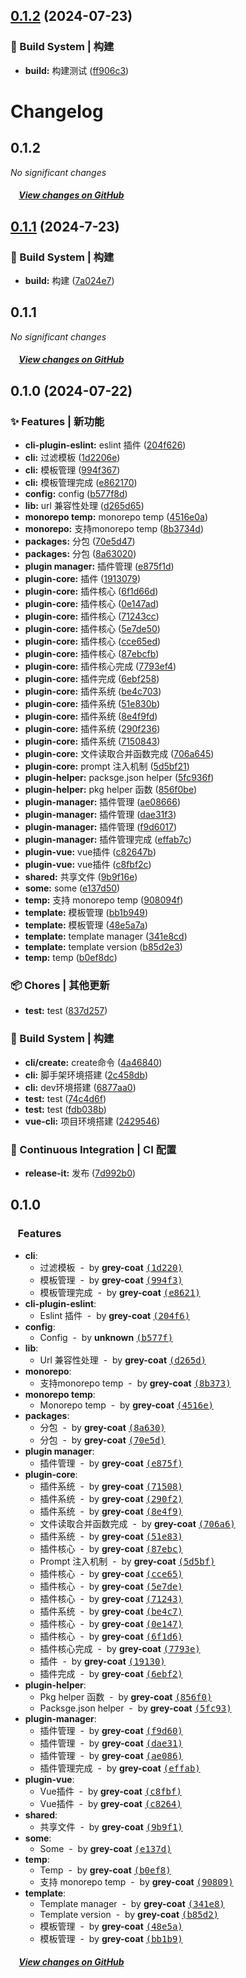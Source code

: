 

## [0.1.2](https://github.com/Devil-Training-Camp/ldk-cli/compare/0.1.1...0.1.2) (2024-07-23)


### 👷‍ Build System | 构建

* **build:** 构建测试 ([ff906c3](https://github.com/Devil-Training-Camp/ldk-cli/commit/ff906c352d3fa8b4617195f9dbdc0f72d6904f7f))

# Changelog

## 0.1.2

*No significant changes*

##### &nbsp;&nbsp;&nbsp;&nbsp;[View changes on GitHub](https://github.com/Devil-Training-Camp/ldk-cli/compare/0.1.1...dev)

## [0.1.1](https://github.com/Devil-Training-Camp/ldk-cli/compare/0.1.0...0.1.1) (2024-7-23)


### 👷‍ Build System | 构建

* **build:** 构建 ([7a024e7](https://github.com/Devil-Training-Camp/ldk-cli/commit/7a024e783b7430870a6b9fafa37e85a97b6285e0))



## 0.1.1

*No significant changes*

##### &nbsp;&nbsp;&nbsp;&nbsp;[View changes on GitHub](https://github.com/Devil-Training-Camp/ldk-cli/compare/0.1.0...dev)

## 0.1.0 (2024-07-22)


### ✨ Features | 新功能

* **cli-plugin-eslint:** eslint 插件 ([204f626](https://github.com/Devil-Training-Camp/ldk-cli/commit/204f6267ffca11c906776f0311dd9d8fb190556b))
* **cli:** 过滤模板 ([1d2206e](https://github.com/Devil-Training-Camp/ldk-cli/commit/1d2206efac1c7515b9747170da8600f33c14b743))
* **cli:** 模板管理 ([994f367](https://github.com/Devil-Training-Camp/ldk-cli/commit/994f367b6e5bcf6376ac22d302c80973b3a514a7))
* **cli:** 模板管理完成 ([e862170](https://github.com/Devil-Training-Camp/ldk-cli/commit/e86217007f13503894a830a0b2690ab51a7a7d53))
* **config:** config ([b577f8d](https://github.com/Devil-Training-Camp/ldk-cli/commit/b577f8d8273ef40c769d230a76d160a5b6185e94))
* **lib:** url 兼容性处理 ([d265d65](https://github.com/Devil-Training-Camp/ldk-cli/commit/d265d654256ab010a14a1c6f36154222c15f50d2))
* **monorepo temp:** monorepo temp ([4516e0a](https://github.com/Devil-Training-Camp/ldk-cli/commit/4516e0a2dc2345d78f302a156a44dde987f7b7d2))
* **monorepo:** 支持monorepo temp ([8b3734d](https://github.com/Devil-Training-Camp/ldk-cli/commit/8b3734d7f7aedef356dde0ff2fc76b95acfe292d))
* **packages:** 分包 ([70e5d47](https://github.com/Devil-Training-Camp/ldk-cli/commit/70e5d4702470a0ae1558ff08a7ee9a4f91a996eb))
* **packages:** 分包 ([8a63020](https://github.com/Devil-Training-Camp/ldk-cli/commit/8a630207eee4ded078c17a7854cf6dd89d5de774))
* **plugin manager:** 插件管理 ([e875f1d](https://github.com/Devil-Training-Camp/ldk-cli/commit/e875f1dd7c47d362d0b668cd7221b18103dff32b))
* **plugin-core:** 插件 ([1913079](https://github.com/Devil-Training-Camp/ldk-cli/commit/1913079a1dc4a21929b6904a90645bd322242d14))
* **plugin-core:** 插件核心 ([6f1d66d](https://github.com/Devil-Training-Camp/ldk-cli/commit/6f1d66d5c38df2dc06e6cfc16d8d939f02c1298e))
* **plugin-core:** 插件核心 ([0e147ad](https://github.com/Devil-Training-Camp/ldk-cli/commit/0e147ad4b254e670557a1144b9dced18dddf84a6))
* **plugin-core:** 插件核心 ([71243cc](https://github.com/Devil-Training-Camp/ldk-cli/commit/71243ccaf13d6ec8b3fdfbe42f1ef8963614291e))
* **plugin-core:** 插件核心 ([5e7de50](https://github.com/Devil-Training-Camp/ldk-cli/commit/5e7de50b884066d7f6b29e9ab8c171d714fd87ea))
* **plugin-core:** 插件核心 ([cce65ed](https://github.com/Devil-Training-Camp/ldk-cli/commit/cce65ed94bd77595586be9f5f1da3b05214cd410))
* **plugin-core:** 插件核心 ([87ebcfb](https://github.com/Devil-Training-Camp/ldk-cli/commit/87ebcfb4ba76a5a696c4d1697192adb0f5776da6))
* **plugin-core:** 插件核心完成 ([7793ef4](https://github.com/Devil-Training-Camp/ldk-cli/commit/7793ef4e90d70097644db9c7b1b783bcd897a191))
* **plugin-core:** 插件完成 ([6ebf258](https://github.com/Devil-Training-Camp/ldk-cli/commit/6ebf25876ea8b896a3f7f786e6c3535650ea5ce7))
* **plugin-core:** 插件系统 ([be4c703](https://github.com/Devil-Training-Camp/ldk-cli/commit/be4c703cd81847b6046a8ba7c61f2a509a097e31))
* **plugin-core:** 插件系统 ([51e830b](https://github.com/Devil-Training-Camp/ldk-cli/commit/51e830b9b706d17357d473235c2e2a4f1ad25b3a))
* **plugin-core:** 插件系统 ([8e4f9fd](https://github.com/Devil-Training-Camp/ldk-cli/commit/8e4f9fd927c50a8a9bf67bf6432120e3ec16403c))
* **plugin-core:** 插件系统 ([290f236](https://github.com/Devil-Training-Camp/ldk-cli/commit/290f23620f875d60c3154736762bfe87fb2ad40c))
* **plugin-core:** 插件系统 ([7150843](https://github.com/Devil-Training-Camp/ldk-cli/commit/715084331609d82484b8565d0003ebd79dfce530))
* **plugin-core:** 文件读取合并函数完成 ([706a645](https://github.com/Devil-Training-Camp/ldk-cli/commit/706a645caf769df55bbe010e1334c8a8e6e17239))
* **plugin-core:** prompt 注入机制 ([5d5bf21](https://github.com/Devil-Training-Camp/ldk-cli/commit/5d5bf21d08f4513dc5b821cbe0a81f5773fb4e24))
* **plugin-helper:** packsge.json helper ([5fc936f](https://github.com/Devil-Training-Camp/ldk-cli/commit/5fc936f48e1e91398d216d82dccacce9c8c9eb45))
* **plugin-helper:** pkg helper 函数 ([856f0be](https://github.com/Devil-Training-Camp/ldk-cli/commit/856f0beec019ff45a429e69d203d9725db74dfb0))
* **plugin-manager:** 插件管理 ([ae08666](https://github.com/Devil-Training-Camp/ldk-cli/commit/ae08666c06a21cb5406abcc325f748b54f1776bf))
* **plugin-manager:** 插件管理 ([dae31f3](https://github.com/Devil-Training-Camp/ldk-cli/commit/dae31f35cfb491e1283786de16380c550c37c3c4))
* **plugin-manager:** 插件管理 ([f9d6017](https://github.com/Devil-Training-Camp/ldk-cli/commit/f9d60174d59de4c2afae073163c2de14c9d98e77))
* **plugin-manager:** 插件管理完成 ([effab7c](https://github.com/Devil-Training-Camp/ldk-cli/commit/effab7caba76e9ac8588c5decabdd6bcbd384b23))
* **plugin-vue:** vue插件 ([c82647b](https://github.com/Devil-Training-Camp/ldk-cli/commit/c82647bb1afa9bf84b86157188eb8ea1c7f50ab1))
* **plugin-vue:** vue插件 ([c8fbf2c](https://github.com/Devil-Training-Camp/ldk-cli/commit/c8fbf2cc8bb7006f409a77db6cf4d8cb871a9d18))
* **shared:** 共享文件 ([9b9f16e](https://github.com/Devil-Training-Camp/ldk-cli/commit/9b9f16eaebbf7daee956898d3d57cbdb60fa0706))
* **some:** some ([e137d50](https://github.com/Devil-Training-Camp/ldk-cli/commit/e137d5004905b30bf6201b192f1222d6c9b4aefb))
* **temp:** 支持 monorepo temp ([908094f](https://github.com/Devil-Training-Camp/ldk-cli/commit/908094f803a3360714a5f6ae127c13d8b4f0e086))
* **template:** 模板管理 ([bb1b949](https://github.com/Devil-Training-Camp/ldk-cli/commit/bb1b949d37ceb6e469dffa8c7325d3f628085b26))
* **template:** 模板管理 ([48e5a7a](https://github.com/Devil-Training-Camp/ldk-cli/commit/48e5a7a9951900d53b5f994c2d67cb44f082e1d2))
* **template:** template manager ([341e8cd](https://github.com/Devil-Training-Camp/ldk-cli/commit/341e8cd27a54d7d122c13a2a79137c27b2fa2288))
* **template:** template version ([b85d2e3](https://github.com/Devil-Training-Camp/ldk-cli/commit/b85d2e320b22e3b0d6465495d3b6fcc759024002))
* **temp:** temp ([b0ef8dc](https://github.com/Devil-Training-Camp/ldk-cli/commit/b0ef8dc3fc0e968ee4ffa5911785a95215688a3a))


### 📦 Chores | 其他更新

* **test:** test ([837d257](https://github.com/Devil-Training-Camp/ldk-cli/commit/837d2571b0b0c7e55f5a2cf40c1db177594e189d))


### 👷‍ Build System | 构建

* **cli/create:** create命令 ([4a46840](https://github.com/Devil-Training-Camp/ldk-cli/commit/4a468404c9d54ef78429019b38607616e87c745a))
* **cli:** 脚手架环境搭建 ([2c458db](https://github.com/Devil-Training-Camp/ldk-cli/commit/2c458db6506b19143bcdeb10d347baa74a9331d9))
* **cli:** dev环境搭建 ([6877aa0](https://github.com/Devil-Training-Camp/ldk-cli/commit/6877aa010b4b1a34048c80b29ca04519d2e1ec9e))
* **test:** test ([74c4d6f](https://github.com/Devil-Training-Camp/ldk-cli/commit/74c4d6f6bfb0b79382060674bc4bab64d17a014c))
* **test:** test ([fdb038b](https://github.com/Devil-Training-Camp/ldk-cli/commit/fdb038bab426566840b0b3de439f050eade9df43))
* **vue-cli:** 项目环境搭建 ([2429546](https://github.com/Devil-Training-Camp/ldk-cli/commit/2429546ec83050ce2a8990cd3733cd3758155f58))


### 🔧 Continuous Integration | CI 配置

* **release-it:** 发布 ([7d992b0](https://github.com/Devil-Training-Camp/ldk-cli/commit/7d992b0c15afae793b93b37b5e615ce491e0ebf4))



## 0.1.0

### &nbsp;&nbsp;&nbsp;Features

- **cli**:
  - 过滤模板 &nbsp;-&nbsp; by **grey-coat** [<samp>(1d220)</samp>](https://github.com/Devil-Training-Camp/ldk-cli/commit/1d2206e)
  - 模板管理 &nbsp;-&nbsp; by **grey-coat** [<samp>(994f3)</samp>](https://github.com/Devil-Training-Camp/ldk-cli/commit/994f367)
  - 模板管理完成 &nbsp;-&nbsp; by **grey-coat** [<samp>(e8621)</samp>](https://github.com/Devil-Training-Camp/ldk-cli/commit/e862170)
- **cli-plugin-eslint**:
  - Eslint 插件 &nbsp;-&nbsp; by **grey-coat** [<samp>(204f6)</samp>](https://github.com/Devil-Training-Camp/ldk-cli/commit/204f626)
- **config**:
  - Config &nbsp;-&nbsp; by **unknown** [<samp>(b577f)</samp>](https://github.com/Devil-Training-Camp/ldk-cli/commit/b577f8d)
- **lib**:
  - Url 兼容性处理 &nbsp;-&nbsp; by **grey-coat** [<samp>(d265d)</samp>](https://github.com/Devil-Training-Camp/ldk-cli/commit/d265d65)
- **monorepo**:
  - 支持monorepo temp &nbsp;-&nbsp; by **grey-coat** [<samp>(8b373)</samp>](https://github.com/Devil-Training-Camp/ldk-cli/commit/8b3734d)
- **monorepo temp**:
  - Monorepo temp &nbsp;-&nbsp; by **grey-coat** [<samp>(4516e)</samp>](https://github.com/Devil-Training-Camp/ldk-cli/commit/4516e0a)
- **packages**:
  - 分包 &nbsp;-&nbsp; by **grey-coat** [<samp>(8a630)</samp>](https://github.com/Devil-Training-Camp/ldk-cli/commit/8a63020)
  - 分包 &nbsp;-&nbsp; by **grey-coat** [<samp>(70e5d)</samp>](https://github.com/Devil-Training-Camp/ldk-cli/commit/70e5d47)
- **plugin manager**:
  - 插件管理 &nbsp;-&nbsp; by **grey-coat** [<samp>(e875f)</samp>](https://github.com/Devil-Training-Camp/ldk-cli/commit/e875f1d)
- **plugin-core**:
  - 插件系统 &nbsp;-&nbsp; by **grey-coat** [<samp>(71508)</samp>](https://github.com/Devil-Training-Camp/ldk-cli/commit/7150843)
  - 插件系统 &nbsp;-&nbsp; by **grey-coat** [<samp>(290f2)</samp>](https://github.com/Devil-Training-Camp/ldk-cli/commit/290f236)
  - 插件系统 &nbsp;-&nbsp; by **grey-coat** [<samp>(8e4f9)</samp>](https://github.com/Devil-Training-Camp/ldk-cli/commit/8e4f9fd)
  - 文件读取合并函数完成 &nbsp;-&nbsp; by **grey-coat** [<samp>(706a6)</samp>](https://github.com/Devil-Training-Camp/ldk-cli/commit/706a645)
  - 插件系统 &nbsp;-&nbsp; by **grey-coat** [<samp>(51e83)</samp>](https://github.com/Devil-Training-Camp/ldk-cli/commit/51e830b)
  - 插件核心 &nbsp;-&nbsp; by **grey-coat** [<samp>(87ebc)</samp>](https://github.com/Devil-Training-Camp/ldk-cli/commit/87ebcfb)
  - Prompt 注入机制 &nbsp;-&nbsp; by **grey-coat** [<samp>(5d5bf)</samp>](https://github.com/Devil-Training-Camp/ldk-cli/commit/5d5bf21)
  - 插件核心 &nbsp;-&nbsp; by **grey-coat** [<samp>(cce65)</samp>](https://github.com/Devil-Training-Camp/ldk-cli/commit/cce65ed)
  - 插件核心 &nbsp;-&nbsp; by **grey-coat** [<samp>(5e7de)</samp>](https://github.com/Devil-Training-Camp/ldk-cli/commit/5e7de50)
  - 插件核心 &nbsp;-&nbsp; by **grey-coat** [<samp>(71243)</samp>](https://github.com/Devil-Training-Camp/ldk-cli/commit/71243cc)
  - 插件系统 &nbsp;-&nbsp; by **grey-coat** [<samp>(be4c7)</samp>](https://github.com/Devil-Training-Camp/ldk-cli/commit/be4c703)
  - 插件核心 &nbsp;-&nbsp; by **grey-coat** [<samp>(0e147)</samp>](https://github.com/Devil-Training-Camp/ldk-cli/commit/0e147ad)
  - 插件核心 &nbsp;-&nbsp; by **grey-coat** [<samp>(6f1d6)</samp>](https://github.com/Devil-Training-Camp/ldk-cli/commit/6f1d66d)
  - 插件核心完成 &nbsp;-&nbsp; by **grey-coat** [<samp>(7793e)</samp>](https://github.com/Devil-Training-Camp/ldk-cli/commit/7793ef4)
  - 插件 &nbsp;-&nbsp; by **grey-coat** [<samp>(19130)</samp>](https://github.com/Devil-Training-Camp/ldk-cli/commit/1913079)
  - 插件完成 &nbsp;-&nbsp; by **grey-coat** [<samp>(6ebf2)</samp>](https://github.com/Devil-Training-Camp/ldk-cli/commit/6ebf258)
- **plugin-helper**:
  - Pkg helper 函数 &nbsp;-&nbsp; by **grey-coat** [<samp>(856f0)</samp>](https://github.com/Devil-Training-Camp/ldk-cli/commit/856f0be)
  - Packsge.json helper &nbsp;-&nbsp; by **grey-coat** [<samp>(5fc93)</samp>](https://github.com/Devil-Training-Camp/ldk-cli/commit/5fc936f)
- **plugin-manager**:
  - 插件管理 &nbsp;-&nbsp; by **grey-coat** [<samp>(f9d60)</samp>](https://github.com/Devil-Training-Camp/ldk-cli/commit/f9d6017)
  - 插件管理 &nbsp;-&nbsp; by **grey-coat** [<samp>(dae31)</samp>](https://github.com/Devil-Training-Camp/ldk-cli/commit/dae31f3)
  - 插件管理 &nbsp;-&nbsp; by **grey-coat** [<samp>(ae086)</samp>](https://github.com/Devil-Training-Camp/ldk-cli/commit/ae08666)
  - 插件管理完成 &nbsp;-&nbsp; by **grey-coat** [<samp>(effab)</samp>](https://github.com/Devil-Training-Camp/ldk-cli/commit/effab7c)
- **plugin-vue**:
  - Vue插件 &nbsp;-&nbsp; by **grey-coat** [<samp>(c8fbf)</samp>](https://github.com/Devil-Training-Camp/ldk-cli/commit/c8fbf2c)
  - Vue插件 &nbsp;-&nbsp; by **grey-coat** [<samp>(c8264)</samp>](https://github.com/Devil-Training-Camp/ldk-cli/commit/c82647b)
- **shared**:
  - 共享文件 &nbsp;-&nbsp; by **grey-coat** [<samp>(9b9f1)</samp>](https://github.com/Devil-Training-Camp/ldk-cli/commit/9b9f16e)
- **some**:
  - Some &nbsp;-&nbsp; by **grey-coat** [<samp>(e137d)</samp>](https://github.com/Devil-Training-Camp/ldk-cli/commit/e137d50)
- **temp**:
  - Temp &nbsp;-&nbsp; by **grey-coat** [<samp>(b0ef8)</samp>](https://github.com/Devil-Training-Camp/ldk-cli/commit/b0ef8dc)
  - 支持 monorepo temp &nbsp;-&nbsp; by **grey-coat** [<samp>(90809)</samp>](https://github.com/Devil-Training-Camp/ldk-cli/commit/908094f)
- **template**:
  - Template manager &nbsp;-&nbsp; by **grey-coat** [<samp>(341e8)</samp>](https://github.com/Devil-Training-Camp/ldk-cli/commit/341e8cd)
  - Template version &nbsp;-&nbsp; by **grey-coat** [<samp>(b85d2)</samp>](https://github.com/Devil-Training-Camp/ldk-cli/commit/b85d2e3)
  - 模板管理 &nbsp;-&nbsp; by **grey-coat** [<samp>(48e5a)</samp>](https://github.com/Devil-Training-Camp/ldk-cli/commit/48e5a7a)
  - 模板管理 &nbsp;-&nbsp; by **grey-coat** [<samp>(bb1b9)</samp>](https://github.com/Devil-Training-Camp/ldk-cli/commit/bb1b949)

##### &nbsp;&nbsp;&nbsp;&nbsp;[View changes on GitHub](https://github.com/Devil-Training-Camp/ldk-cli/compare/6c311b4067ba23652fa8356f6c6c87906153a042...dev)